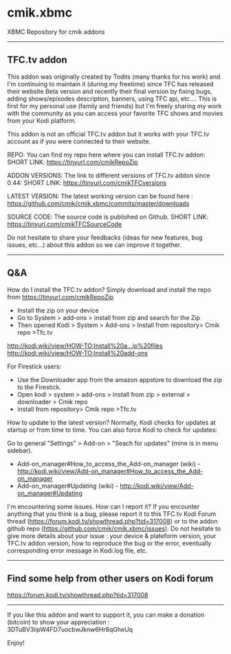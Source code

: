 # cmik.xbmc
XBMC Repository for cmik addons

--------------
TFC.tv addon
--------------
This addon was originally created by Todits (many thanks for his work) and I'm continuing to maintain it (during my freetime) since TFC has released their website Beta version and recently their final version by fixing bugs, adding shows/episodes description, banners, using TFC api, etc.... This is first for my personal use (family and friends) but I'm freely sharing my work with the community as you can access your favorite TFC shows and movies from your Kodi platform.

This addon is not an official TFC.tv addon but it works with your TFC.tv account as if you were connected to their website.

REPO:
You can find my repo here where you can install TFC.tv addon: 
SHORT LINK: https://tinyurl.com/cmikRepoZip

ADDON VERSIONS:
The link to different versions of TFC.tv addon since 0.44:
SHORT LINK: https://tinyurl.com/cmikTFCversions

LATEST VERSION: 
The latest working version can be found here : https://github.com/cmik/cmik.xbmc/commits/master/downloads


SOURCE CODE:
The source code is published on Github.
SHORT LINK: https://tinyurl.com/cmikTFCSourceCode

Do not hesitate to share your feedbacks (ideas for new features, bug issues, etc...) about this addon so we can improve it together.

---------
  Q&A
---------
How do I install the TFC.tv addon?
Simply download and install the repo from https://tinyurl.com/cmikRepoZip
- Install the zip on your device
- Go to System > add-ons > install from zip and search for the Zip
- Then opened Kodi > System > Add-ons > Install from repository> Cmik repo >Tfc.tv

http://kodi.wiki/view/HOW-TO:Install%20a...ip%20files
http://kodi.wiki/view/HOW-TO:Install%20add-ons

For Firestick users:
- Use the Downloader app from the amazon appstore to download the zip to the Firestick.
- Open kodi > system > add-ons > install from zip > external > downloader > Cmik repo
- install from repository> Cmik repo >Tfc.tv


How to update to the latest version?
Normally, Kodi checks for updates at startup or from time to time.
You can also force Kodi to check for updates:

Go to general "Settings" > Add-on > "Seach for updates" (mine is in menu sidebar).
- Add-on_manager#How_to_access_the_Add-on_manager (wiki) - http://kodi.wiki/view/Add-on_manager#How_to_access_the_Add-on_manager
- Add-on_manager#Updating (wiki) - http://kodi.wiki/view/Add-on_manager#Updating


I'm encountering some issues. How can I report it?
If you encounter anything that you think is a bug, please report it to this TFC.tv Kodi Forum thread (https://forum.kodi.tv/showthread.php?tid=317008) or to the addon github repo (https://github.com/cmik/cmik.xbmc/issues). Do not hesitate to give more details about your issue : your device & plateform version, your TFC.tv addon version, how to reproduce the bug or the error, eventually corresponding error message in Kodi.log file, etc.

--------------------------------------------------
  Find some help from other users on Kodi forum
--------------------------------------------------
https://forum.kodi.tv/showthread.php?tid=317008

--------------------------------------------------

If you like this addon and want to support it, you can make a donation (bitcoin) to show your appreciation : 3DTuBV3iipW4FD7uocbwJknw6Hr8qGheUq

Enjoy!

